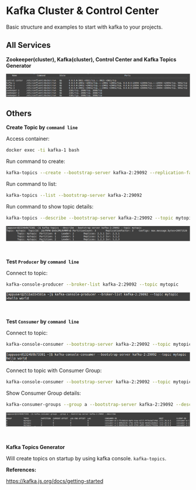 # Kafka Cluster & Control Center
Basic structure and examples to start with kafka to your projects.

## All Services

**Zookeeper(cluster), Kafka(cluster), Control Center and Kafka Topics Generator**

![All Services](./images/services.png)

## Others

**Create Topic by `command line`**

Access container:
```bash
docker exec -ti kafka-1 bash
```

Run command to create:
```bash
kafka-topics --create --bootstrap-server kafka-2:29092 --replication-factor 3 --partitions 3 --topic mytopic
```

Run command to list:
```bash
kafka-topics --list --bootstrap-server kafka-2:29092
```

Run command to show topic details:
```bash
kafka-topics --describe --bootstrap-server kafka-2:29092 --topic mytopic
```
![Topic details](./images/topics.png)

<br>

**Test `Producer` by `command line`**

Connect to topic:
```bash
kafka-console-producer --broker-list kafka-2:29092 --topic mytopic
```
![Producer Sending](./images/producer.png)

<br>

**Test `Consumer` by `command line`**

Connect to topic:
```bash
kafka-console-consumer --bootstrap-server kafka-2:29092 --topic mytopic
```
![Consumer Receiving](./images/consumer.png)

Connect to topic with Consumer Group:
```bash
kafka-console-consumer --bootstrap-server kafka-2:29092 --topic mytopic --from-beginning --group a
```

Show Consumer Group details:
```bash
kafka-consumer-groups --group a --bootstrap-server kafka-2:29092 --describe
```
![Consumer Group details](./images/consumer-group.png)

<br>

**Kafka Topics Generator**

Will create topics on startup by using kafka console. `kafka-topics`.

**References:**

https://kafka.js.org/docs/getting-started
